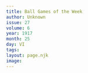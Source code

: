 ```yaml
---
title: Ball Games of the Week
author: Unknown
issue: 27
volume: 6
year: 1917
month: 25
day: VI
tags:
layout: page.njk
image:
---
```


